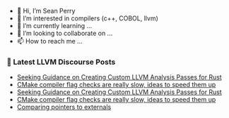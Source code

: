 - 👋 Hi, I’m Sean Perry
- 👀 I’m interested in compilers (c++, COBOL, llvm)
- 🌱 I’m currently learning ...
- 💞️ I’m looking to collaborate on ...
- 📫 How to reach me ...

<!---
s66perry/s66perry is a ✨ special ✨ repository because its `README.md` (this file) appears on your GitHub profile.
You can click the Preview link to take a look at your changes.
--->
### 📕 Latest LLVM Discourse Posts

<!-- DISCOURSE-LLVM:START -->
- [Seeking Guidance on Creating Custom LLVM Analysis Passes for Rust](https://discourse.llvm.org/t/seeking-guidance-on-creating-custom-llvm-analysis-passes-for-rust/78869#post_5)
- [CMake compiler flag checks are really slow, ideas to speed them up](https://discourse.llvm.org/t/cmake-compiler-flag-checks-are-really-slow-ideas-to-speed-them-up/78882#post_5)
- [Seeking Guidance on Creating Custom LLVM Analysis Passes for Rust](https://discourse.llvm.org/t/seeking-guidance-on-creating-custom-llvm-analysis-passes-for-rust/78869#post_4)
- [CMake compiler flag checks are really slow, ideas to speed them up](https://discourse.llvm.org/t/cmake-compiler-flag-checks-are-really-slow-ideas-to-speed-them-up/78882#post_4)
- [Comparing pointers to externals](https://discourse.llvm.org/t/comparing-pointers-to-externals/78910#post_6)
<!-- DISCOURSE-LLVM:END -->
